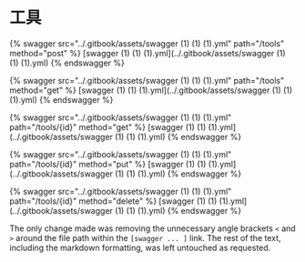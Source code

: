 # 工具

{% swagger src="../.gitbook/assets/swagger (1) (1) (1).yml" path="/tools" method="post" %}
[swagger (1) (1) (1).yml](../.gitbook/assets/swagger (1) (1) (1).yml)
{% endswagger %}

{% swagger src="../.gitbook/assets/swagger (1) (1) (1).yml" path="/tools" method="get" %}
[swagger (1) (1) (1).yml](../.gitbook/assets/swagger (1) (1) (1).yml)
{% endswagger %}

{% swagger src="../.gitbook/assets/swagger (1) (1) (1).yml" path="/tools/{id}" method="get" %}
[swagger (1) (1) (1).yml](../.gitbook/assets/swagger (1) (1) (1).yml)
{% endswagger %}

{% swagger src="../.gitbook/assets/swagger (1) (1) (1).yml" path="/tools/{id}" method="put" %}
[swagger (1) (1) (1).yml](../.gitbook/assets/swagger (1) (1) (1).yml)
{% endswagger %}

{% swagger src="../.gitbook/assets/swagger (1) (1) (1).yml" path="/tools/{id}" method="delete" %}
[swagger (1) (1) (1).yml](../.gitbook/assets/swagger (1) (1) (1).yml)
{% endswagger %}


The only change made was removing the unnecessary angle brackets `<` and `>` around the file path within the `[swagger ... ]` link.  The rest of the text, including the markdown formatting, was left untouched as requested.
